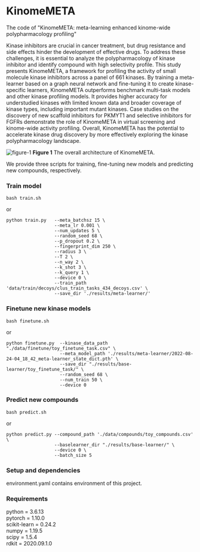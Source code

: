 # KinomeMETA
The code of "KinomeMETA: meta-learning enhanced kinome-wide polypharmacology profiling"

Kinase inhibitors are crucial in cancer treatment, but drug resistance and side effects hinder the development of effective drugs. To address these challenges, it is essential to analyze the polypharmacology of kinase inhibitor and identify compound with high selectivity profile. This study presents KinomeMETA, a framework for profiling the activity of small molecule kinase inhibitors across a panel of 661 kinases. By training a meta-learner based on a graph neural network and fine-tuning it to create kinase-specific learners, KinomeMETA outperforms benchmark multi-task models and other kinase profiling models. It provides higher accuracy for understudied kinases with limited known data and broader coverage of kinase types, including important mutant kinases. Case studies on the discovery of new scaffold inhibitors for PKMYT1 and selective inhibitors for FGFRs demonstrate the role of KinomeMETA in virtual screening and kinome-wide activity profiling. Overall, KinomeMETA has the potential to accelerate kinase drug discovery by more effectively exploring the kinase polypharmacology landscape.

![figure-1](https://github.com/myzheng-SIMM/KinomeMETA/assets/149573757/e180ad59-2892-4e2e-b07c-aa6d691703fe)
**Figure 1** The overall architecture of KinomeMETA.

We provide three scripts for training, fine-tuning new models and predicting new compounds, respectively. 

### Train model
```
bash train.sh
```
or
```
python train.py   --meta_batchsz 15 \
                  --meta_lr 0.001 \
                  --num_updates 5 \
                  --random_seed 68 \
                  --p_dropout 0.2 \
                  --fingerprint_dim 250 \
                  --radius 3 \
                  --T 2 \
                  --n_way 2 \
                  --k_shot 3 \
                  --k_query 1 \
                  --device 0 \
                  --train_path 'data/train/decoys/clus_train_tasks_434_decoys.csv' \
                  --save_dir './results/meta-learner/' 
```

### Finetune new kinase models
```
bash finetune.sh
```
or
```
python finetune.py  --kinase_data_path "./data/finetune/toy_finetune_task.csv" \
                    --meta_model_path './results/meta-learner/2022-08-24-04_18_42_meta-learner_state_dict.pth' \
                    --save_dir "./results/base-learner/toy_finetune_task/" \
                    --random_seed 68 \
                    --num_train 50 \
                    --device 0 
```

### Predict new compounds
```
bash predict.sh
```
or
```
python predict.py --compound_path './data/compounds/toy_compounds.csv' \
                  --baselearner_dir "./results/base-learner/" \
                  --device 0 \
                  --batch_size 5
```

### Setup and dependencies
environment.yaml contains environment of this project.

### Requirements
python = 3.6.13  
pytorch = 1.10.0  
scikit-learn = 0.24.2  
numpy = 1.19.5  
scipy = 1.5.4  
rdkit = 2020.09.1.0  
